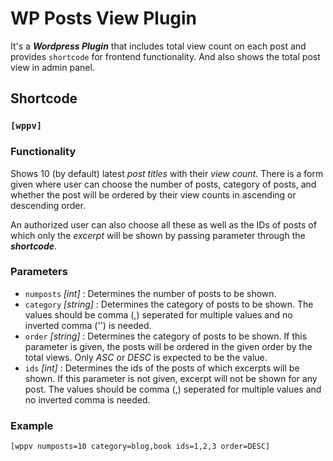 # WP Posts View Plugin

It's a **_Wordpress Plugin_** that includes total view count on each post and provides `shortcode` for frontend functionality. And also shows the total post view in admin panel.

## Shortcode

### `[wppv]`

### Functionality

Shows 10 (by default) latest _post titles_ with their _view count_. There is a form given where user can choose the number of posts, category of posts, and whether the post will be ordered by their view counts in ascending or descending order.

An authorized user can also choose all these as well as the IDs of posts of which only the _excerpt_ will be shown by passing parameter through the **_shortcode_**.

### Parameters

- `numposts` _[int]_ : Determines the number of posts to be shown.
- `category` _[string]_ : Determines the category of posts to be shown. The values should be comma (,) seperated for multiple values and no inverted comma ('') is needed.
- `order` _[string]_ : Determines the category of posts to be shown. If this parameter is given, the posts will be ordered in the given order by the total views. Only _ASC_ or _DESC_ is expected to be the value.
- `ids` _[int]_ : Determines the ids of the posts of which excerpts will be shown. If this parameter is not given, excerpt will not be shown for any post. The values should be comma (,) seperated for multiple values and no inverted comma is needed.

### Example

    [wppv numposts=10 category=blog,book ids=1,2,3 order=DESC]
